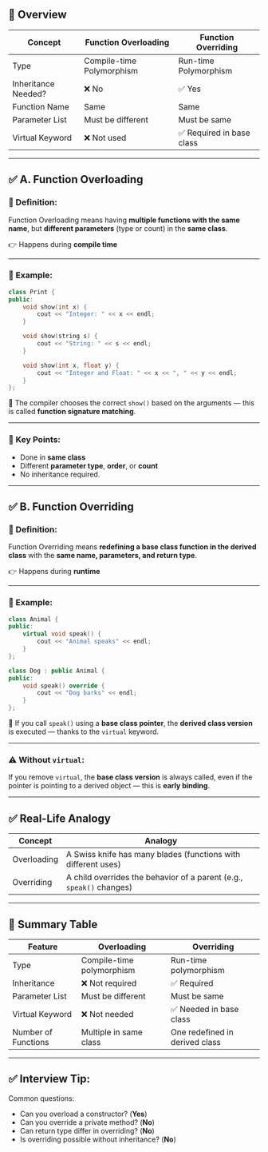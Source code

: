 ## 📘 Overview

|Concept|Function Overloading|Function Overriding|
|---|---|---|
|Type|Compile-time Polymorphism|Run-time Polymorphism|
|Inheritance Needed?|❌ No|✅ Yes|
|Function Name|Same|Same|
|Parameter List|Must be different|Must be same|
|Virtual Keyword|❌ Not used|✅ Required in base class|

---

## ✅ A. Function Overloading

### 🧠 Definition:

Function Overloading means having **multiple functions with the same name**, but **different parameters** (type or count) in the **same class**.

👉 Happens during **compile time**

---

### 🧪 Example:

```cpp
class Print {
public:
    void show(int x) {
        cout << "Integer: " << x << endl;
    }

    void show(string s) {
        cout << "String: " << s << endl;
    }

    void show(int x, float y) {
        cout << "Integer and Float: " << x << ", " << y << endl;
    }
};

```

📌 The compiler chooses the correct `show()` based on the arguments — this is called **function signature matching**.

---

### 📌 Key Points:

- Done in **same class**
- Different **parameter type**, **order**, or **count**
- No inheritance required.
---

## ✅ B. Function Overriding

### 🧠 Definition:

Function Overriding means **redefining a base class function in the derived class** with the **same name, parameters, and return type**.

👉 Happens during **runtime**

---

### 🧪 Example:

```cpp
class Animal {
public:
    virtual void speak() {
        cout << "Animal speaks" << endl;
    }
};

class Dog : public Animal {
public:
    void speak() override {
        cout << "Dog barks" << endl;
    }
};

```

📌 If you call `speak()` using a **base class pointer**, the **derived class version** is executed — thanks to the `virtual` keyword.

---

### ⚠️ Without `virtual`:

If you remove `virtual`, the **base class version** is always called, even if the pointer is pointing to a derived object — this is **early binding**.

---

## ✅ Real-Life Analogy

|Concept|Analogy|
|---|---|
|Overloading|A Swiss knife has many blades (functions with different uses)|
|Overriding|A child overrides the behavior of a parent (e.g., `speak()` changes)|

---

## 🧠 Summary Table

|Feature|Overloading|Overriding|
|---|---|---|
|Type|Compile-time polymorphism|Run-time polymorphism|
|Inheritance|❌ Not required|✅ Required|
|Parameter List|Must be different|Must be same|
|Virtual Keyword|❌ Not needed|✅ Needed in base class|
|Number of Functions|Multiple in same class|One redefined in derived class|

---

## ✅ Interview Tip:

Common questions:
- Can you overload a constructor? (**Yes**)
- Can you override a private method? (**No**)
- Can return type differ in overriding? (**No**)
- Is overriding possible without inheritance? (**No**)